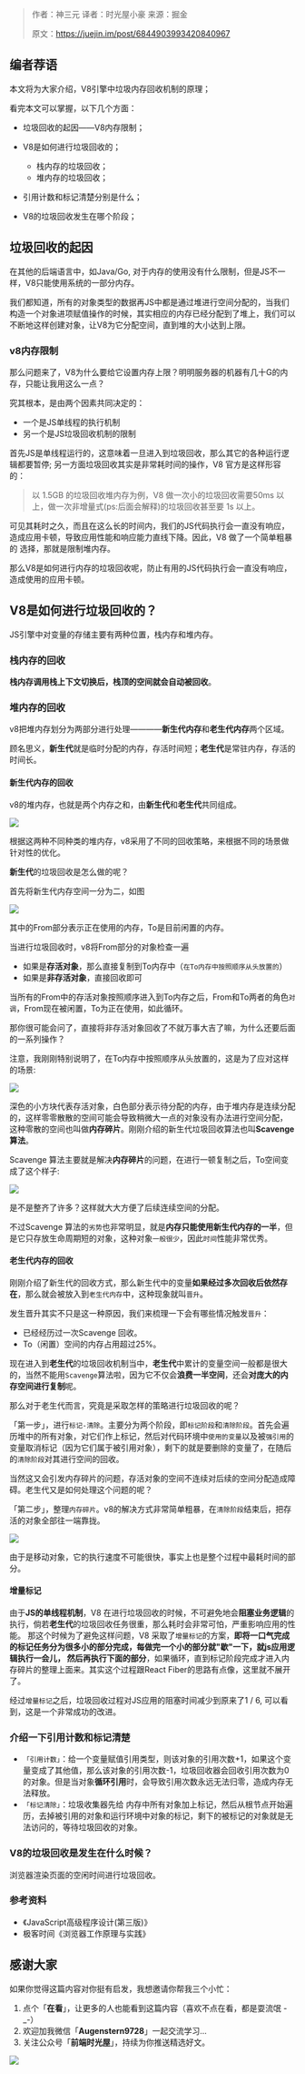 >作者：神三元    译者：时光屋小豪    来源：掘金
>
>原文：https://juejin.im/post/6844903993420840967

## 编者荐语

本文将为大家介绍，V8引擎中垃圾内存回收机制的原理；

看完本文可以掌握，以下几个方面：

- 垃圾回收的起因——V8内存限制；
- V8是如何进行垃圾回收的；
  - 栈内存的垃圾回收；
  - 堆内存的垃圾回收；

- 引用计数和标记清楚分别是什么；
- V8的垃圾回收发生在哪个阶段；

## 垃圾回收的起因

在其他的后端语言中，如Java/Go, 对于内存的使用没有什么限制，但是JS不一样，V8只能使用系统的一部分内存。

我们都知道，所有的对象类型的数据再JS中都是通过堆进行空间分配的，当我们构造一个对象进项赋值操作的时候，其实相应的内存已经分配到了堆上，我们可以不断地这样创建对象，让V8为它分配空间，直到堆的大小达到上限。

### v8内存限制

那么问题来了，V8为什么要给它设置内存上限？明明服务器的机器有几十G的内存，只能让我用这么一点？

究其根本，是由两个因素共同决定的：

- 一个是JS单线程的执行机制
- 另一个是JS垃圾回收机制的限制

首先JS是单线程运行的，这意味着一旦进入到垃圾回收，那么其它的各种运行逻辑都要暂停; 另一方面垃圾回收其实是非常耗时间的操作，V8 官方是这样形容的：

> 以 1.5GB 的垃圾回收堆内存为例，V8 做一次小的垃圾回收需要50ms 以上，做一次非增量式(ps:后面会解释)的垃圾回收甚至要 1s 以上。

可见其耗时之久，而且在这么长的时间内，我们的JS代码执行会一直没有响应，造成应用卡顿，导致应用性能和响应能力直线下降。因此，V8 做了一个简单粗暴的 选择，那就是限制堆内存。

那么V8是如何进行内存的垃圾回收呢，防止有用的JS代码执行会一直没有响应，造成使用的应用卡顿。

## V8是如何进行垃圾回收的？

JS引擎中对变量的存储主要有两种位置，栈内存和堆内存。

### 栈内存的回收

**栈内存调用栈上下文切换后，栈顶的空间就会自动被回收**。

### 堆内存的回收

v8把堆内存划分为两部分进行处理————**新生代内存**和**老生代内存**两个区域。

顾名思义，**新生代**就是临时分配的内存，存活时间短；**老生代**是常驻内存，存活的时间长。

#### 新生代内存的回收

v8的堆内存，也就是两个内存之和，由**新生代**和**老生代**共同组成。

![](https://tva1.sinaimg.cn/large/007S8ZIlly1gj0paxefmfj30k002y74g.jpg)

根据这两种不同种类的堆内存，v8采用了不同的回收策略，来根据不同的场景做针对性的优化。

**新生代**的垃圾回收是怎么做的呢？

首先将新生代内存空间一分为二，如图

![](https://tva1.sinaimg.cn/large/007S8ZIlly1gj0pd7aobuj309l04amx6.jpg)

其中的From部分表示正在使用的内存，To是目前闲置的内存。

当进行垃圾回收时，v8将From部分的对象检查一遍

- 如果是**存活对象**，那么直接复制到To内存中（`在To内存中按照顺序从头放置的`）
- 如果是**非存活对象**，直接回收即可

当所有的From中的存活对象按照顺序进入到To内存之后，From和To两者的角色`对调`，From现在被闲置，To为正在使用，如此循环。

那你很可能会问了，直接将非存活对象回收了不就万事大吉了嘛，为什么还要后面的一系列操作？

注意，我刚刚特别说明了，在To内存中按照顺序从头放置的，这是为了应对这样的场景:

![](https://tva1.sinaimg.cn/large/007S8ZIlly1gj0ptvxq4vj308x04hdfu.jpg)

深色的小方块代表存活对象，白色部分表示待分配的内存，由于堆内存是连续分配的，这样零零散散的空间可能会导致稍微大一点的对象没有办法进行空间分配， 这种零散的空间也叫做**内存碎片**。刚刚介绍的新生代垃圾回收算法也叫**Scavenge算法**。

Scavenge 算法主要就是解决**内存碎片**的问题，在进行一顿复制之后，To空间变成了这个样子:

![](https://tva1.sinaimg.cn/large/007S8ZIlly1gj0puxyeq2j307s041mx4.jpg)

是不是整齐了许多？这样就大大方便了后续连续空间的分配。

不过Scavenge 算法的`劣势`也非常明显，就是**内存只能使用新生代内存的一半**，但是它只存放生命周期短的对象，这种对象`一般很少`，因此`时间`性能非常优秀。

#### 老生代内存的回收

刚刚介绍了新生代的回收方式，那么新生代中的变量**如果经过多次回收后依然存在**，那么就会被放入到`老生代内存`中，这种现象就叫`晋升`。

发生晋升其实不只是这一种原因，我们来梳理一下会有哪些情况触发`晋升`：

- 已经经历过一次Scavenge 回收。
- To（闲置）空间的内存占用超过25%。

现在进入到**老生代**的垃圾回收机制当中，**老生代**中累计的变量空间一般都是很大的，当然不能用`Scavenge`算法啦，因为它不仅会**浪费一半空间**，还会**对庞大的内存空间进行复制**呢。

那么对于老生代而言，究竟是采取怎样的策略进行垃圾回收的呢？

「第一步」，进行`标记-清除`。主要分为两个阶段，即`标记阶段`和`清除阶段`。首先会遍历堆中的所有对象，对它们作上标记，然后对代码环境中`使用的变量`以及被`强引用`的变量取消标记（因为它们属于被引用对象），剩下的就是要删除的变量了，在随后的`清除阶段`对其进行空间的回收。

当然这又会引发内存碎片的问题，存活对象的空间不连续对后续的空间分配造成障碍。老生代又是如何处理这个问题的呢？

「第二步」，整理`内存碎片`。v8的解决方式非常简单粗暴，在`清除阶段`结束后，把存活的对象全部往一端靠拢。

![](https://tva1.sinaimg.cn/large/007S8ZIlly1gj0q4ppkp1j30c604njrf.jpg)

由于是移动对象，它的执行速度不可能很快，事实上也是整个过程中最耗时间的部分。

#### 增量标记

由于**JS的单线程机制**，V8 在进行垃圾回收的时候，不可避免地会**阻塞业务逻辑**的执行，倘若**老生代**的垃圾回收任务很重，那么耗时会非常可怕，严重影响应用的性能。 那这个时候为了避免这样问题，V8 采取了`增量标记`的方案，**即将一口气完成的标记任务分为很多小的部分完成，每做完一个小的部分就"歇"一下，就js应用逻辑执行一会儿， 然后再执行下面的部分**，如果循环，直到标记阶段完成才进入内存碎片的整理上面来。其实这个过程跟React Fiber的思路有点像，这里就不展开了。

经过`增量标记`之后，垃圾回收过程对JS应用的阻塞时间减少到原来了1 / 6, 可以看到，这是一个非常成功的改进。

### 介绍一下引用计数和标记清楚

- `「引用计数」`：给一个变量赋值引用类型，则该对象的引用次数+1，如果这个变量变成了其他值，那么该对象的引用次数-1，垃圾回收器会回收引用次数为0的对象。但是当对象**循环引用**时，会导致引用次数永远无法归零，造成内存无法释放。
- `「标记清除」`：垃圾收集器先给 内存中所有对象加上标记，然后从根节点开始遍历，去掉被引用的对象和运行环境中对象的标记，剩下的被标记的对象就是无法访问的，等待垃圾回收的对象。

### V8的垃圾回收是发生在什么时候？

浏览器渲染页面的空闲时间进行垃圾回收。

### 参考资料

- 《JavaScript高级程序设计(第三版)》
- 极客时间《浏览器工作原理与实践》

## 感谢大家

如果你觉得这篇内容对你挺有启发，我想邀请你帮我三个小忙：  

1.  点个「**在看**」，让更多的人也能看到这篇内容（喜欢不点在看，都是耍流氓 -\_-）
2.  欢迎加我微信「**Augenstern9728**」一起交流学习...
3.  关注公众号「**前端时光屋**」，持续为你推送精选好文。

![](https://tva1.sinaimg.cn/large/007S8ZIlly1gj0zpc2j9ag30ku0egwlq.gif)